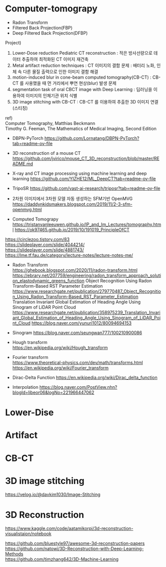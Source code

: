 # Computer-tomograpy

- Radon Transform  
- Filtered Back Projection(FBP)  
- Deep Filtered Back Projection(DFBP)


Project)
  1.  Lower-Dose reduction Pediatric CT reconstruction : 적은 방사선량으로 데이터 추출하여 최적화된 CT 이미지 재건축
  2.  Metal artifact reduction techniques : CT 이미지의 결함 문제 : 배터리 노화, 인체 속 다른 물질 출력으로 인한 이미지 결함 해결
  3.  motion-induced blur in cone-beam computed tomography(CB-CT) : CB-CT 를 사용했을 때 먼 거리에서 뿌연 현상(blur) 발생 문제
  4.  segmentation task of oral CBCT image with Deep Learning : 딥러닝을 이용하여 이미지의 인체기관 위치 식별
  5.  3D image stitching with CB-CT : CB-CT 를 이용하여 추출한 3D 이미지 연결(스티칭)


ref)     
Computer Tomography, Matthias Beckmann  
Timothy G. Feeman, The Mathematics of Medical Imaging, Second Edition  

- DBPN-PyTorch https://github.com/Lornatang/DBPN-PyTorch?tab=readme-ov-file  
- 3D reconstruction of a mouse CT https://github.com/jvirico/mouse_CT_3D_reconstruction/blob/master/README.md  
- X-ray and CT image processing using machine learning and deep learning https://github.com/YIZHE12/ML_DeepCT?tab=readme-ov-file  
- TripoSR https://github.com/vast-ai-research/triposr?tab=readme-ov-file
- 2차원 이미지에서 3차원 모델 자동 생성하는 SFM기반 OpenMVG https://daddynkidsmakers.blogspot.com/2019/11/2-3-sfm-openmvg.html

- Computed Tomograpy  
https://tristanvanleeuwen.github.io/IP_and_Im_Lectures/tomography.html
https://ok97465.github.io/2019/10/191019_PrincipleOfCT

https://circlezoo.tistory.com/83  
https://slideplayer.com/slide/4044214/  
https://slideplayer.com/slide/4881743/  
https://lme.tf.fau.de/category/lecture-notes/lecture-notes-me/

- Radon Transform  
https://ghebook.blogspot.com/2020/11/radon-transform.html  
https://ebrary.net/207759/engineering/radon_transform_approach_solution_elastodynamic_greens_function
Object Recognition Using Radon Transform-Based RST Parameter Estimation https://www.researchgate.net/publication/279770487_Object_Recognition_Using_Radon_Transform-Based_RST_Parameter_Estimation  
Translation Invariant Global Estimation of Heading Angle Using Sinogram of LiDAR Point Cloud https://www.researchgate.net/publication/358975239_Translation_Invariant_Global_Estimation_of_Heading_Angle_Using_Sinogram_of_LiDAR_Point_Cloud
https://blog.naver.com/yunuri1012/80094694153  

- Sinogram
https://blog.naver.com/seungwan777/100210900086

- Hough transform  
https://en.wikipedia.org/wiki/Hough_transform

- Fourier transform  
https://www.theoretical-physics.com/dev/math/transforms.html  
https://en.wikipedia.org/wiki/Fourier_transform

- Dirac-Delta Function
https://en.wikipedia.org/wiki/Dirac_delta_function

- Interpolation
https://blog.naver.com/PostView.nhn?blogId=libeor06&logNo=221966447062

# Lower-Dise

# Artifact

# CB-CT

# 3D image stitching
https://velog.io/@davkim1030/Image-Stitching 


# 3D Reconstruction
https://www.kaggle.com/code/aatamikorpi/3d-reconstruction-visualistaion/notebook  

https://github.com/bluestyle97/awesome-3d-reconstruction-papers  
https://github.com/natowi/3D-Reconstruction-with-Deep-Learning-Methods  
https://github.com/timzhang642/3D-Machine-Learning  

